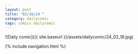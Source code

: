 ```yaml
---
layout: post
title: "02/16/24 "
category: dailycomic
tags: comics dailycomic
---
```

![Daily comic]({{ site.baseurl }}/assets/dailycomic/24_02_16.jpg)

{% include navigation.html %}

